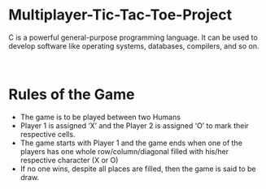 # Multiplayer-Tic-Tac-Toe-Project

C is a powerful general-purpose programming language. It can be used to develop software like operating systems, databases, compilers, and so on.

<br/>

# Rules of the Game

* The game is to be played between two Humans
* Player 1 is assigned ‘X’ and the Player 2 is assigned ‘O’ to mark their respective cells.
* The game starts with Player 1 and the game ends when one of the players has one whole row/column/diagonal filled with his/her respective character (X or O)
* If no one wins, despite all places are filled, then the game is said to be draw.


